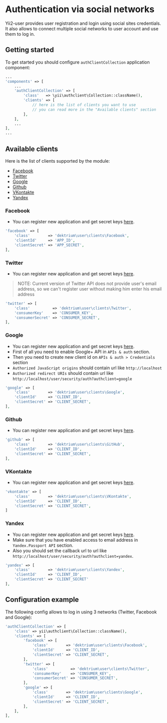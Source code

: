 # Authentication via social networks

Yii2-user provides user registration and login using social sites credentials. It
also allows to connect multiple social networks to user account and use them to
log in.

## Getting started

To get started you should configure `authClientCollection` application component:

```php
...
'components' => [
    ...
    'authClientCollection' => [
        'class'   => \yii\authclient\Collection::className(),
        'clients' => [
            // here is the list of clients you want to use
            // you can read more in the "Available clients" section
        ],
    ],
    ...
],
...
```

## Available clients

Here is the list of clients supported by the module:

- [Facebook](#facebook)
- [Twitter](#twitter)
- [Google](#google)
- [Github](#github)
- [VKontakte](#vkontakte)
- [Yandex](#yandex)

### Facebook

- You can register new application and get secret keys [here](https://developers.facebook.com/apps).

```php
'facebook' => [
    'class'        => 'dektrium\user\clients\Facebook',
    'clientId'     => 'APP_ID',
    'clientSecret' => 'APP_SECRET',
],
```

### Twitter

- You can register new application and get secret keys [here](https://dev.twitter.com/apps/new).

> NOTE: Current version of Twitter API does not provide user's email address, so we can't register user without making him enter his email address

```php
'twitter' => [
    'class'          => 'dektrium\user\clients\Twitter',
    'consumerKey'    => 'CONSUMER_KEY',
    'consumerSecret' => 'CONSUMER_SECRET',
],
```

### Google

- You can register new application and get secret keys [here](https://console.developers.google.com/project).
- First of all you need to enable Google+ API in `APIs & auth` section.
- Then you need to create new client id on `APIs & auth > Credentials` section
- `Authorized JavaScript origins` should contain url like `http://localhost`
- `Authorized redirect URIs` should contain url like `http://localhost/user/security/auth?authclient=google`

```php
'google' => [
    'class'        => 'dektrium\user\clients\Google',
    'clientId'     => 'CLIENT_ID',
    'clientSecret' => 'CLIENT_SECRET',
],
```

### Github

- You can register new application and get secret keys [here](https://github.com/settings/applications/new).

```php
'github' => [
    'class'        => 'dektrium\user\clients\GitHub',
    'clientId'     => 'CLIENT_ID',
    'clientSecret' => 'CLIENT_SECRET',
],
```

### VKontakte

- You can register new application and get secret keys [here](http://vk.com/editapp?act=create).

```php
'vkontakte' => [
    'class'        => 'dektrium\user\clients\VKontakte',
    'clientId'     => 'CLIENT_ID',
    'clientSecret' => 'CLIENT_SECRET',
]
```

### Yandex

- You can register new application and get secret keys [here](https://oauth.yandex.com/client/new).
- Make sure that you have enabled access to email address in `Yandex.Passport API` section.
- Also you should set the callback url to url like `http://localhost/user/security/auth?authclient=yandex`.

```php
'yandex' => [
    'class'        => 'dektrium\user\clients\Yandex',
    'clientId'     => 'CLIENT_ID',
    'clientSecret' => 'CLIENT_SECRET'
],
```

## Configuration example

The following config allows to log in using 3 networks (Twitter, Facebook and Google):

```php
'authClientCollection' => [
    'class' => yii\authclient\Collection::className(),
    'clients' => [
        'facebook' => [
            'class'        => 'dektrium\user\clients\Facebook',
            'clientId'     => 'CLIENT_ID',
            'clientSecret' => 'CLIENT_SECRET',
        ],
        'twitter' => [
            'class'          => 'dektrium\user\clients\Twitter',
            'consumerKey'    => 'CONSUMER_KEY',
            'consumerSecret' => 'CONSUMER_SECRET',
        ],
        'google' => [
            'class'        => 'dektrium\user\clients\Google',
            'clientId'     => 'CLIENT_ID',
            'clientSecret' => 'CLIENT_SECRET',
        ],
    ],
],
```